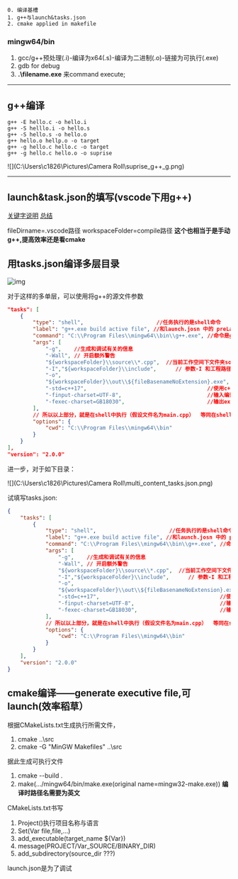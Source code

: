```
0. 编译基槽
1. g++与launch&tasks.json
2. cmake applied in makefile
```

### mingw64/bin

1.  gcc/g++预处理(.i)-编译为x64(.s)-编译为二进制(.o)-链接为可执行(.exe)
2.  gdb for debug
3.  **.\\filename.exe** 来command execute;

* * *

## g++编译

```
g++ -E hello.c -o hello.i
g++ -S helllo.i -o hello.s
g++ -S hello.s -o hello.o
g++ hello.o hellp.o -o target
g++ -g hello.c hello.c -o target
g++ -g hello.c hello.o -o suprise

```

![](C:\Users\c1826\Pictures\Camera Roll\suprise_g++_g.png)

* * *

## launch&task.json的填写(vscode下用g++)

[关键字说明](https://code.visualstudio.com/docs/editor/variables-reference)
[总结](https://blog.csdn.net/qq_43964318/article/details/124612782?ops_request_misc=%257B%2522request%255Fid%2522%253A%2522165925627016780366520065%2522%252C%2522scm%2522%253A%252220140713.130102334.pc%255Fall.%2522%257D&request_id=165925627016780366520065&biz_id=0&utm_medium=distribute.pc_search_result.none-task-blog-2~all~first_rank_ecpm_v1~pc_rank_34-3-124612782-null-null.142%5Ev35%5Epc_rank_34&utm_term=launch.json%20program&spm=1018.2226.3001.4187)

fileDirname=.vscode路径
workspaceFolder=compile路径
**这个也相当于是手动g++,提高效率还是看cmake**

## 用tasks.json编译多层目录

![img](https://img-blog.csdnimg.cn/20200531225730449.png?x-oss-process=image/watermark,type_ZmFuZ3poZW5naGVpdGk,shadow_10,text_aHR0cHM6Ly9ibG9nLmNzZG4ubmV0L0JhaVJ1aWNoYW5n,size_16,color_FFFFFF,t_70)

对于这样的多单层，可以使用将g++的源文件参数

```json
"tasks": [
    {
        "type": "shell",                       //任务执行的是shell命令
        "label": "g++.exe build active file", //和launch.josn 中的 preLaunchTask 必须一样
        "command": "C:\\Program Files\\mingw64\\bin\\g++.exe", //命令是g++，也可以直接写g++
        "args": [
            "-g",    //生成和调试有关的信息
            "-Wall", // 开启额外警告 
            "${workspaceFolder}\\source\\*.cpp",  //当前工作空间下文件夹source目录名下的所有cpp文件。 source对应工程目录下的source文件夹名字，可自行修改   
            "-I","${workspaceFolder}\\include",      // 参数-I 和工程路径 指明了项目中要引用的非标准头文件的位置。 include对应工程目录下的include文件夹名字，可自行修改                   
            "-o",                      
            "${workspaceFolder}\\out\\${fileBasenameNoExtension}.exe", //指定输出的文件名为out，默认a.exe。out对应工程目录下的out文件夹名字，可自行修改 
            "-std=c++17",                                      //使用c++17标准编译
            "-finput-charset=UTF-8",                           //输入编译器默认文本编码 默认为utf-8
            "-fexec-charset=GB18030",                          //输出exe文件编码 
        ],
        // 所以以上部分，就是在shell中执行（假设文件名为main.cpp）  等同在shell中执行  g++ main.cpp -o filename.exe 等命令
        "options": {
            "cwd": "C:\\Program Files\\mingw64\\bin"
        }
    }
],
"version": "2.0.0"
```
进一步，对于如下目录：



![](C:\Users\c1826\Pictures\Camera Roll\multi_content_tasks.json.png)

试填写tasks.json:

```json
{
    "tasks": [
        {
            "type": "shell",                       //任务执行的是shell命令
            "label": "g++.exe build active file", //和launch.josn 中的 preLaunchTask 必须一样
            "command": "C:\\Program Files\\mingw64\\bin\\g++.exe", //命令是g++，也可以直接写g++
            "args": [
                "-g",    //生成和调试有关的信息
                "-Wall", // 开启额外警告 
                "${workspaceFolder}\\source\\*.cpp",  //当前工作空间下文件夹source目录名下的所有cpp文件。 source对应工程目录下的source文件夹名字，可自行修改   
                "-I","${workspaceFolder}\\include",      // 参数-I 和工程路径 指明了项目中要引用的非标准头文件的位置。 include对应工程目录下的include文件夹名字，可自行修改                   
                "-o",                      
                "${workspaceFolder}\\out\\${fileBasenameNoExtension}.exe", //指定输出的文件名为out，默认a.exe。out对应工程目录下的out文件夹名字，可自行修改 
                "-std=c++17",                                      //使用c++17标准编译
                "-finput-charset=UTF-8",                           //输入编译器默认文本编码 默认为utf-8
                "-fexec-charset=GB18030",                          //输出exe文件编码 
            ],
            // 所以以上部分，就是在shell中执行（假设文件名为main.cpp）  等同在shell中执行  g++ main.cpp -o filename.exe 等命令
            "options": {
                "cwd": "C:\\Program Files\\mingw64\\bin"
            }
        }
    ],
    "version": "2.0.0"
}
```

## cmake编译——generate executive file,可launch(效率稻草）

根据CMakeLists.txt生成执行所需文件，

1. cmake ..\src
2. cmake -G "MinGW Makefiles" ..\src

据此生成可执行文件

1. cmake --build .
2. make(.../mingw64/bin/make.exe(original name=mingw32-make.exe))
   **编译时路径名需要为英文**

CMakeLists.txt书写

1. Project()执行项目名称与语言
2. Set(Var file,file,...)
3. add_executable(target_name ${Var})
4. message(PROJECT/Var_SOURCE/BINARY_DIR)
5. add_subdirectory(source_dir ???)

launch.json是为了调试